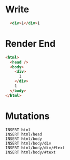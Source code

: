 # Write
```html
  <div>1</div>1
```

# Render End
```html
<html>
  <head />
  <body>
    <div>
      1
    </div>
    1
  </body>
</html>
```

# Mutations
```
INSERT html
INSERT html/head
INSERT html/body
INSERT html/body/div
INSERT html/body/div/#text
INSERT html/body/#text
```